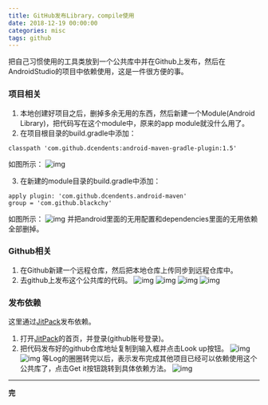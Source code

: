 ```yaml
---
title: GitHub发布Library，compile使用
date: 2018-12-19 00:00:00
categories: misc
tags: github
---
```

把自己习惯使用的工具类放到一个公共库中并在Github上发布，然后在AndroidStudio的项目中依赖使用，这是一件很方便的事。
<!-- more -->

### 项目相关
1. 本地创建好项目之后，删掉多余无用的东西，然后新建一个Module(Android Library)，把代码写在这个module中，原来的app module就没什么用了。
2. 在项目根目录的build.gradle中添加：
```
classpath 'com.github.dcendents:android-maven-gradle-plugin:1.5'
```
  如图所示：
![img][1]

3. 在新建的module目录的build.gradle中添加：
```
apply plugin: 'com.github.dcendents.android-maven'
group = 'com.github.blackchy'
```
  如图所示：
![img][2]
  并把android里面的无用配置和dependencies里面的无用依赖全部删掉。

### Github相关
1. 在Github新建一个远程仓库，然后把本地仓库上传同步到远程仓库中。
2. 去github上发布这个公共库的代码。
![img][3]
![img][4]
![img][5]
![img][6]

### 发布依赖
这里通过[JitPack][7]发布依赖。
1. 打开[JitPack][7]的首页，并登录(github账号登录)。
2. 把代码发布好的github仓库地址复制到输入框并点击Look up按钮。
![img][8]
![img][9]
  等Log的圈圈转完以后，表示发布完成其他项目已经可以依赖使用这个公共库了，点击Get it按钮跳转到具体依赖方法。
![img][10]

----
**完**

[1]:/uploads/public_library/root_gradle.png
[2]:/uploads/public_library/module_gradle.png
[3]:/uploads/public_library/github_1.png
[4]:/uploads/public_library/github_2.png
[5]:/uploads/public_library/github_3.png
[6]:/uploads/public_library/github_4.png
[7]:https://jitpack.io/
[8]:/uploads/public_library/jitpack_1.png
[9]:/uploads/public_library/jitpack_2.png
[10]:/uploads/public_library/jitpack_3.png